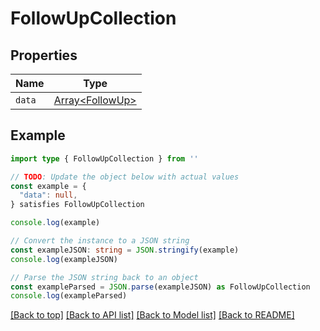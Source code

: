 
# FollowUpCollection


## Properties

Name | Type
------------ | -------------
`data` | [Array&lt;FollowUp&gt;](FollowUp.md)

## Example

```typescript
import type { FollowUpCollection } from ''

// TODO: Update the object below with actual values
const example = {
  "data": null,
} satisfies FollowUpCollection

console.log(example)

// Convert the instance to a JSON string
const exampleJSON: string = JSON.stringify(example)
console.log(exampleJSON)

// Parse the JSON string back to an object
const exampleParsed = JSON.parse(exampleJSON) as FollowUpCollection
console.log(exampleParsed)
```

[[Back to top]](#) [[Back to API list]](../README.md#api-endpoints) [[Back to Model list]](../README.md#models) [[Back to README]](../README.md)


